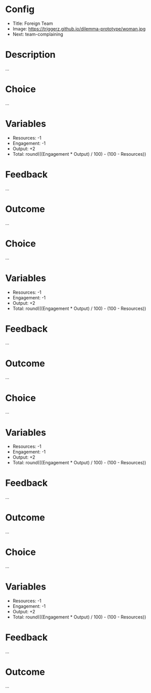 # Config
 - Title: Foreign Team
 - Image: https://triggerz.github.io/dilemma-prototype/woman.jpg
 - Next: team-complaining

# Description
...

# Choice
...

# Variables
 - Resources: -1
 - Engagement: -1
 - Output: +2
 - Total: round(((Engagement * Output) / 100) - (100 - Resources))

# Feedback
...

# Outcome
...

# Choice
...

# Variables
 - Resources: -1
 - Engagement: -1
 - Output: +2
 - Total: round(((Engagement * Output) / 100) - (100 - Resources))

# Feedback
...

# Outcome
...

# Choice
...

# Variables
 - Resources: -1
 - Engagement: -1
 - Output: +2
 - Total: round(((Engagement * Output) / 100) - (100 - Resources))

# Feedback
...

# Outcome
...

# Choice
...

# Variables
 - Resources: -1
 - Engagement: -1
 - Output: +2
 - Total: round(((Engagement * Output) / 100) - (100 - Resources))

# Feedback
...

# Outcome
...
